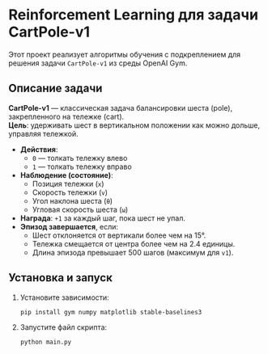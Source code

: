 # Reinforcement Learning для задачи CartPole-v1

Этот проект реализует алгоритмы обучения с подкреплением для решения задачи `CartPole-v1` из среды OpenAI Gym.

## Описание задачи

**CartPole-v1** — классическая задача балансировки шеста (pole), закрепленного на тележке (cart).  
**Цель**: удерживать шест в вертикальном положении как можно дольше, управляя тележкой.  

- **Действия**:  
  - `0` — толкать тележку влево  
  - `1` — толкать тележку вправо  
- **Наблюдение (состояние)**:  
  - Позиция тележки (`x`)  
  - Скорость тележки (`v`)  
  - Угол наклона шеста (`θ`)  
  - Угловая скорость шеста (`ω`)  
- **Награда**: `+1` за каждый шаг, пока шест не упал.  
- **Эпизод завершается**, если:  
  - Шест отклоняется от вертикали более чем на 15°.  
  - Тележка смещается от центра более чем на 2.4 единицы.  
  - Длина эпизода превышает 500 шагов (максимум для `v1`).  

## Установка и запуск

1. Установите зависимости:
   ```bash
   pip install gym numpy matplotlib stable-baselines3

2. Запустите файл скрипта:
   ```bash
   python main.py